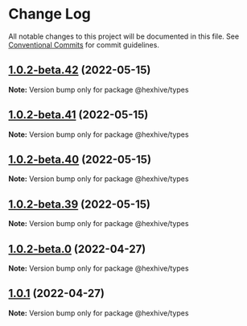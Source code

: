 # Change Log

All notable changes to this project will be documented in this file.
See [Conventional Commits](https://conventionalcommits.org) for commit guidelines.

## [1.0.2-beta.42](https://github.com/TheTechCompany/sudbuster/compare/v1.0.2-beta.41...v1.0.2-beta.42) (2022-05-15)

**Note:** Version bump only for package @hexhive/types





## [1.0.2-beta.41](https://github.com/TheTechCompany/sudbuster/compare/v1.0.2-beta.40...v1.0.2-beta.41) (2022-05-15)

**Note:** Version bump only for package @hexhive/types





## [1.0.2-beta.40](https://github.com/TheTechCompany/sudbuster/compare/v1.0.2-beta.39...v1.0.2-beta.40) (2022-05-15)

**Note:** Version bump only for package @hexhive/types





## [1.0.2-beta.39](https://github.com/TheTechCompany/sudbuster/compare/v1.0.2-beta.38...v1.0.2-beta.39) (2022-05-15)

**Note:** Version bump only for package @hexhive/types





## [1.0.2-beta.0](https://github.com/TheTechCompany/sudbuster/compare/v1.0.1...v1.0.2-beta.0) (2022-04-27)

**Note:** Version bump only for package @hexhive/types





## [1.0.1](https://github.com/TheTechCompany/sudbuster/compare/v0.0.6-alpha.64...v1.0.1) (2022-04-27)

**Note:** Version bump only for package @hexhive/types
